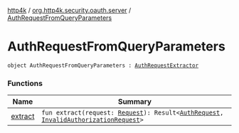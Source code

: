 [http4k](../../index.md) / [org.http4k.security.oauth.server](../index.md) / [AuthRequestFromQueryParameters](./index.md)

# AuthRequestFromQueryParameters

`object AuthRequestFromQueryParameters : `[`AuthRequestExtractor`](../-auth-request-extractor/index.md)

### Functions

| Name | Summary |
|---|---|
| [extract](extract.md) | `fun extract(request: `[`Request`](../../org.http4k.core/-request/index.md)`): Result<`[`AuthRequest`](../-auth-request/index.md)`, `[`InvalidAuthorizationRequest`](../-invalid-authorization-request/index.md)`>` |
